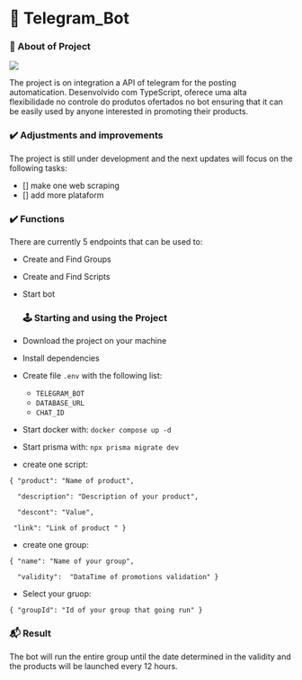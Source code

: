 # 🤖 Telegram_Bot

### 📖 About of Project

<img src="https://private-user-images.githubusercontent.com/142769545/340774812-15594158-1e3f-4714-b7a4-63b62673ea14.png?jwt=eyJhbGciOiJIUzI1NiIsInR5cCI6IkpXVCJ9.eyJpc3MiOiJnaXRodWIuY29tIiwiYXVkIjoicmF3LmdpdGh1YnVzZXJjb250ZW50LmNvbSIsImtleSI6ImtleTUiLCJleHAiOjE3MjA0NTMyNjQsIm5iZiI6MTcyMDQ1Mjk2NCwicGF0aCI6Ii8xNDI3Njk1NDUvMzQwNzc0ODEyLTE1NTk0MTU4LTFlM2YtNDcxNC1iN2E0LTYzYjYyNjczZWExNC5wbmc_WC1BbXotQWxnb3JpdGhtPUFXUzQtSE1BQy1TSEEyNTYmWC1BbXotQ3JlZGVudGlhbD1BS0lBVkNPRFlMU0E1M1BRSzRaQSUyRjIwMjQwNzA4JTJGdXMtZWFzdC0xJTJGczMlMkZhd3M0X3JlcXVlc3QmWC1BbXotRGF0ZT0yMDI0MDcwOFQxNTM2MDRaJlgtQW16LUV4cGlyZXM9MzAwJlgtQW16LVNpZ25hdHVyZT1hNzRlNzZmYTRkZWY4NmUxNWRmOGRkZDQ1MzEyZmNkY2E1ZGVlYzYwOWIzM2MwOGI4NjdlYTRhY2ZiNjgzYmI2JlgtQW16LVNpZ25lZEhlYWRlcnM9aG9zdCZhY3Rvcl9pZD0wJmtleV9pZD0wJnJlcG9faWQ9MCJ9.CMAQKADM_ogcIPd9lhez4Tn88-OcGrgFgcAhHVIbT6M">

The project is on integration a API of telegram for the posting automatication. 
Desenvolvido com TypeScript, oferece uma alta flexibilidade no controle do produtos ofertados no bot
ensuring that it can be easily used by anyone interested in promoting their products.

### ✔️ Adjustments and improvements

The project is still under development and the next updates will focus on the following tasks:

- [] make one web scraping
- [] add more plataform

### ✔️ Functions

There are currently 5 endpoints that can be used to:

- Create and Find Groups
- Create and Find Scripts
- Start bot

  ### 🕹️ Starting and using the Project

- Download the project on your machine
- Install dependencies
- Create file `.env` with the following list:
    * `TELEGRAM_BOT`
    * `DATABASE_URL`
    * `CHAT_ID`
- Start docker with: `docker compose up -d`
- Start prisma with: `npx prisma migrate dev`
- create one script:
  
`{ "product": "Name of product",`

 `  "description": "Description of your product",`
   
 `  "descont": "Value",`
   
 `  "link": "Link of product " } `
- create one group:

`{ "name": "Name of your group",`

 `  "validity":  "DataTime of promotions validation" }`
- Select your gruop:
  
`{ "groupId": "Id of your group that going run" }`
  

  ### 📬 Result

  The bot will run the entire group until the date determined in the validity and the products will be launched every 12 hours.


  
